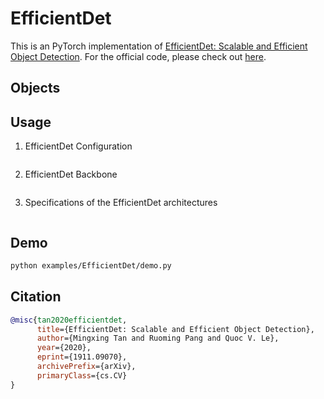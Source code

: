 # EfficientDet

This is an PyTorch implementation of [EfficientDet: Scalable and Efficient Object Detection](https://arxiv.org/abs/1911.09070). For the official code, please check out [here](https://github.com/google/automl/tree/master/efficientdet).

## Objects

## Usage

1. EfficientDet Configuration

```python

```

2. EfficientDet Backbone

```python

```

3. Specifications of the EfficientDet architectures

```python

```

## Demo

```bash
python examples/EfficientDet/demo.py
```

## Citation

```bibtex
@misc{tan2020efficientdet,
      title={EfficientDet: Scalable and Efficient Object Detection},
      author={Mingxing Tan and Ruoming Pang and Quoc V. Le},
      year={2020},
      eprint={1911.09070},
      archivePrefix={arXiv},
      primaryClass={cs.CV}
}
```
